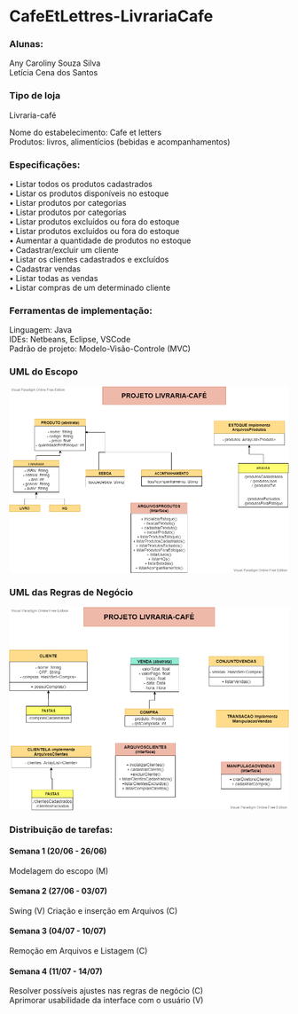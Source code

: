 # CafeEtLettres-LivrariaCafe

### Alunas:
Any Caroliny Souza Silva  
Letícia Cena dos Santos  

### Tipo de loja
Livraria-café

Nome do estabelecimento: Cafe et letters  
Produtos: livros, alimentícios (bebidas e acompanhamentos)  

### Especificações:
• Listar todos os produtos cadastrados  
• Listar os produtos disponíveis no estoque  
• Listar produtos por categorias  
• Listar produtos por categorias  
• Listar produtos excluídos ou fora do estoque  
• Listar produtos excluídos ou fora do estoque  
• Aumentar a quantidade de produtos no estoque  
• Cadastrar/excluir um cliente  
• Listar os clientes cadastrados e excluídos  
• Cadastrar vendas  
• Listar todas as vendas  
• Listar compras de um determinado cliente  

### Ferramentas de implementação:
Linguagem: Java  
IDEs: Netbeans, Eclipse, VSCode  
Padrão de projeto: Modelo-Visão-Controle (MVC)  

### UML do Escopo
<img src="images/GESTAO_PRODUTOS.png">

### UML das Regras de Negócio
<img src="images/GESTAO_NEGOCIOS.png">

### Distribuição de tarefas:
#### Semana 1 (20/06 - 26/06)
Modelagem do escopo (M)

#### Semana 2 (27/06 - 03/07)
Swing (V)
Criação e inserção em Arquivos (C)

#### Semana 3 (04/07 - 10/07)
Remoção em Arquivos e Listagem (C)

#### Semana 4 (11/07 - 14/07)
Resolver possíveis ajustes nas regras de negócio (C)  
Aprimorar usabilidade da interface com o usuário (V)  
